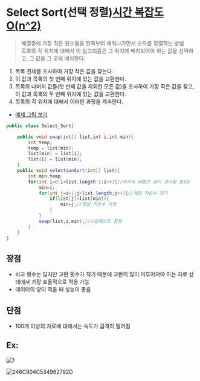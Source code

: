 # Select Sort(선택 정렬)[시간 복잡도 O(n^2)](stable)
>배열중에 가장 작은 원소들을 왼쪽부터 채워나가면서 숫자를 정렬하는 방법<br>목록의 각 위치에 대해서 이 알고리즘은 그 위치에 배치되어야 하는 값을 선택하고, 그 값을 그 곳에 배치한다.

1. 목록 전체를 조사하여 가장 작은 값을 찾는다.
2. 이 값과 목록의 첫 번째 위치에 있는 값을 교환한다.
3. 목록의 나머지 값들(첫 번째 값을 제외한 모든 값)을 조사하여
가장 작은 값을 찾고,이 값과 목록의 두 번째 위치에 있는 값을 교환한다.
4. 목록의 각 위치에 대해서 이러한 과정을 계속한다.
- [예제 그림 보기](#Ex:)


```java
public class Select_Sort{

    public void swap(int[] list,int i,int min){
        int temp;
        temp = list[min];
        list[min] = list[i];
        list[i] = list[min];
    }
    public void selectionSort(int[] list){
        int min,temp;
        for(int i=0;i<list.length-1;i++){//마지막 배열은 굳이 검사할 필요X
            min=i;
            for(int j=i+1;j<list.length;j++){//제일 작은수 찾기
                if(list[j]<list[min]){
                    min=j;//제일 작은수 저장
                }
            }
            swap(list,i,min);//스왑메소드 활용
        }
    }
}
```

## 장점
- 비교 횟수는 많지만 교환 횟수가 적기 때문에 교환이 많이 이루어저야 하는 자료 상태에서 가장 효율적으로 적용 가능
- 데이터의 양이 적을 때 성능이 좋음
## 단점
- 100개 이상의 자료에 대해서는 속도가 급격히 떨어짐

## Ex:
![1](https://user-images.githubusercontent.com/60641307/76816673-2a99aa80-6844-11ea-814a-3fd5cff7563b.jpg)

![246C904C534962792D](https://user-images.githubusercontent.com/60641307/76816681-308f8b80-6844-11ea-98aa-03d8dd5b9199.jpg)